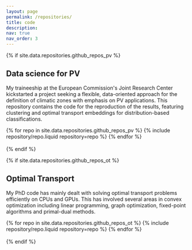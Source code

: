 ```yaml
---
layout: page
permalink: /repositories/
title: code
description: 
nav: true
nav_order: 3
---
```


<!-- 
{% if site.data.repositories.github_users %}

## GitHub users

<div class="repositories d-flex flex-wrap flex-md-row flex-column justify-content-between align-items-center">
  {% for user in site.data.repositories.github_users %}
    {% include repository/repo_user.liquid username=user %}
  {% endfor %}
</div>

---
{% if site.repo_trophies.enabled %}
{% for user in site.data.repositories.github_users %}
{% if site.data.repositories.github_users.size > 1 %}

  <h4>{{ user }}</h4>
  {% endif %}
  <div class="repositories d-flex flex-wrap flex-md-row flex-column justify-content-between align-items-center">
  {% include repository/repo_trophies.liquid username=user %}
  </div>

---

{% endfor %}
{% endif %}
{% endif %} 
-->

{% if site.data.repositories.github_repos_pv %} 

## Data science for PV

My traineeship at the European Commission's Joint Research Center kickstarted a project seeking a flexible, data-oriented approach for the definition of climatic zones with emphasis on PV applications. This repository contains the code for the reproduction of the results, featuring clustering and optimal transport embeddings for distribution-based classifications.

<div class="repositories d-flex flex-wrap flex-md-row flex-column justify-content-between align-items-center">
  {% for repo in site.data.repositories.github_repos_pv %}
    {% include repository/repo.liquid repository=repo %}
  {% endfor %}
</div>
<br>
{% endif %}

{% if site.data.repositories.github_repos_ot %}
## Optimal Transport

My PhD code has mainly dealt with solving optimal transport problems efficiently on CPUs and GPUs. This has involved several areas in convex optimization including linear programming, graph optimization, fixed-point algorithms and primal-dual methods.

<div class="repositories d-flex flex-wrap flex-md-row flex-column justify-content-between align-items-center">
  {% for repo in site.data.repositories.github_repos_ot %}
    {% include repository/repo.liquid repository=repo %}
  {% endfor %}
</div>
<br>
{% endif %}



